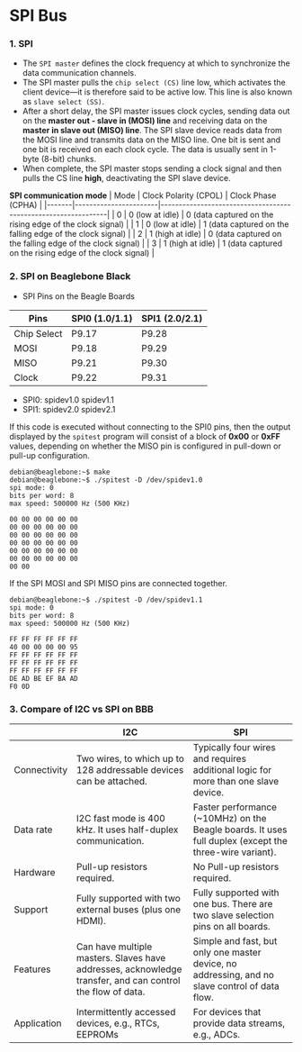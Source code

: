 <h1> SPI Bus </h1>

### 1. SPI
- The `SPI master` defines the clock frequency at which to synchronize the data communication channels.
- The SPI master pulls the `chip select (CS)` line low, which activates the client device—it is therefore said to be active low. This line is also known as `slave select (SS)`.
- After a short delay, the SPI master issues clock cycles, sending data out on the **master out - slave in (MOSI) line** and receiving data on the **master in slave out (MISO) line**. The SPI slave device reads data from the MOSI line and transmits data on the MISO line. One bit is sent and one bit is received on each clock cycle. The data is usually sent in 1-byte (8-bit) chunks.
- When complete, the SPI master stops sending a clock signal and then pulls the CS line **high**, deactivating the SPI slave device.

**SPI communication mode**
| Mode  | Clock Polarity (CPOL) | Clock Phase (CPHA)                                            | 
|-------|-----------------------|---------------------------------------------------------------|
| 0     | 0 (low at idle)       | 0 (data captured on the rising edge of the clock signal)      |
| 1     | 0 (low at idle)       | 1 (data captured on the falling edge of the clock signal)     |
| 2     | 1 (high at idle)      | 0 (data captured on the falling edge of the clock signal)     |
| 3     | 1 (high at idle)      | 1 (data captured on the rising edge of the clock signal)      |


### 2. SPI on Beaglebone Black
- SPI Pins on the Beagle Boards

| Pins          | SPI0 (1.0/1.1)  | SPI1 (2.0/2.1)  |
|---------------|-----------------|-----------------|
| Chip Select   | P9.17           | P9.28           |
| MOSI          | P9.18           | P9.29           |     
| MISO          | P9.21           | P9.30           |
| Clock         | P9.22           | P9.31           |

- SPI0: spidev1.0 spidev1.1
- SPI1: spidev2.0 spidev2.1

If this code is executed without connecting to the SPI0 pins, then the output displayed by the `spitest` program will consist of a block of **0x00** or **0xFF** values, depending on whether the MISO pin is configured in pull-down or pull-up configuration.

```shell
debian@beaglebone:~$ make
debian@beaglebone:~$ ./spitest -D /dev/spidev1.0
spi mode: 0
bits per word: 8
max speed: 500000 Hz (500 KHz)

00 00 00 00 00 00 
00 00 00 00 00 00 
00 00 00 00 00 00 
00 00 00 00 00 00 
00 00 00 00 00 00 
00 00 00 00 00 00 
00 00
```

If the SPI MOSI and SPI MISO pins are connected together.
```shell
debian@beaglebone:~$ ./spitest -D /dev/spidev1.1
spi mode: 0
bits per word: 8
max speed: 500000 Hz (500 KHz)

FF FF FF FF FF FF 
40 00 00 00 00 95 
FF FF FF FF FF FF 
FF FF FF FF FF FF 
FF FF FF FF FF FF 
DE AD BE EF BA AD 
F0 0D
```

### 3. Compare of I2C vs SPI on BBB

|               | I2C                                                                   | SPI |
|---------------|-----------------------------------------------------------------------|-------------------------------------------------------------------|
| Connectivity  | Two wires, to which up to 128 addressable devices can be attached.    | Typically four wires and requires additional logic for more than one slave device.| 
| Data rate     | I2C fast mode is 400 kHz. It uses half-duplex communication.          | Faster performance (~10MHz) on the Beagle boards. It uses full duplex (except the three-wire variant).|
| Hardware      | Pull-up resistors required.                                           | No Pull-up resistors required. |
| Support       | Fully supported with two external buses (plus one HDMI).              | Fully supported with one bus. There are two slave selection pins on all boards.|
| Features      | Can have multiple masters. Slaves have addresses, acknowledge transfer, and can control the flow of data. | Simple and fast, but only one master device, no addressing, and no slave control of data flow.|
| Application   | Intermittently accessed devices, e.g., RTCs, EEPROMs                  | For devices that provide data streams, e.g., ADCs.|


